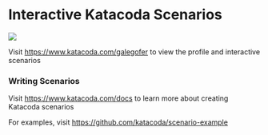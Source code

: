 # Interactive Katacoda Scenarios

[![](http://shields.katacoda.com/katacoda/galegofer/count.svg)](https://www.katacoda.com/galegofer "Get your profile on Katacoda.com")

Visit https://www.katacoda.com/galegofer to view the profile and interactive scenarios

### Writing Scenarios
Visit https://www.katacoda.com/docs to learn more about creating Katacoda scenarios

For examples, visit https://github.com/katacoda/scenario-example
